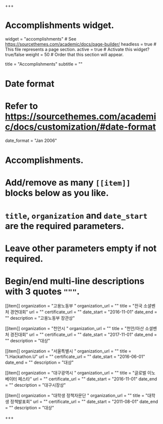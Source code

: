+++
# Accomplishments widget.
widget = "accomplishments"  # See https://sourcethemes.com/academic/docs/page-builder/
headless = true  # This file represents a page section.
active = true  # Activate this widget? true/false
weight = 50  # Order that this section will appear.

title = "Accomplish&shy;ments"
subtitle = ""

# Date format
#   Refer to https://sourcethemes.com/academic/docs/customization/#date-format
date_format = "Jan 2006"

# Accomplishments.
#   Add/remove as many `[[item]]` blocks below as you like.
#   `title`, `organization` and `date_start` are the required parameters.
#   Leave other parameters empty if not required.
#   Begin/end multi-line descriptions with 3 quotes `"""`.

[[item]]
  organization = "고용노동부 "
  organization_url = ""
  title = "전국 소셜벤처 경연대회"
  url = ""
  certificate_url = ""
  date_start = "2016-11-01"
  date_end = ""
  description = "고용노동부 장관상"

[[item]]
  organization = "천안시 "
  organization_url = ""
  title = "천안/아산 소셜벤처 경진대회"
  url = ""
  certificate_url = ""
  date_start = "2017-11-01"
  date_end = ""
  description = "대상"

[[item]]
  organization = "서울특별시 "
  organization_url = ""
  title = "I.Hackathon.U"
  url = ""
  certificate_url = ""
  date_start = "2016-06-01"
  date_end = ""
  description = "대상"

[[item]]
  organization = "대구광역시 "
  organization_url = ""
  title = "글로벌 이노베이터 페스타"
  url = ""
  certificate_url = ""
  date_start = "2016-11-01"
  date_end = ""
  description = "대구시장상"

[[item]]
  organization = "대학생 정책자문단 "
  organization_url = ""
  title = "대학생 정책발표회"
  url = ""
  certificate_url = ""
  date_start = "2011-08-01"
  date_end = ""
  description = "대상"



+++
